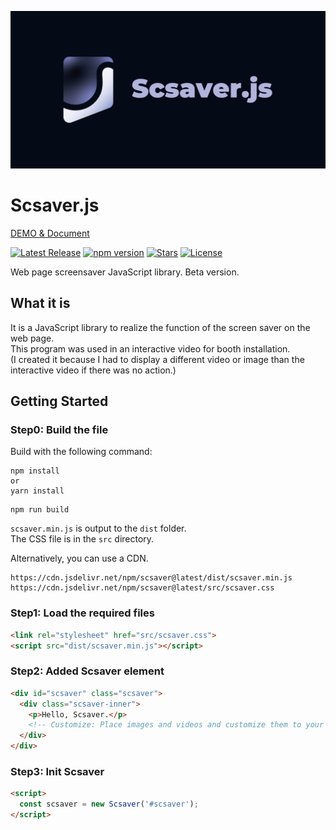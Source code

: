 ![Scsaver.js](https://github.com/hamalt/scsaver/blob/main/assets/img/scsaver_github_ogp.png?raw=true)

# Scsaver.js

[DEMO & Document](https://scsaver.js.org)

[![Latest Release](https://img.shields.io/github/tag/hamalt/scsaver.svg?label=release)](https://github.com/hamalt/scsaver/releases/latest) [![npm version](https://badge.fury.io/js/scsaver.svg)](https://badge.fury.io/js/scsaver) [![Stars](https://img.shields.io/github/stars/hamalt/scsaver.svg)](https://github.com/hamalt/scsaver/stargazers) [![License](https://img.shields.io/github/license/hamalt/scsaver.svg)](LICENSE)

Web page screensaver JavaScript library.
Beta version.

## What it is

It is a JavaScript library to realize the function of the screen saver on the web page.  
This program was used in an interactive video for booth installation.  
(I created it because I had to display a different video or image than the interactive video if there was no action.)

## Getting Started

### Step0: Build the file

Build with the following command:

```
npm install
or
yarn install
```

```
npm run build
```

`scsaver.min.js` is output to the `dist` folder.  
The CSS file is in the `src` directory.

Alternatively, you can use a CDN.

```
https://cdn.jsdelivr.net/npm/scsaver@latest/dist/scsaver.min.js
https://cdn.jsdelivr.net/npm/scsaver@latest/src/scsaver.css
```

### Step1: Load the required files

```html
<link rel="stylesheet" href="src/scsaver.css">
<script src="dist/scsaver.min.js"></script>
```

### Step2: Added Scsaver element

```html
<div id="scsaver" class="scsaver">
  <div class="scsaver-inner">
    <p>Hello, Scsaver.</p>
    <!-- Customize: Place images and videos and customize them to your liking. -->
  </div>
</div>
```

### Step3: Init Scsaver

```html
<script>
  const scsaver = new Scsaver('#scsaver');
</script>
```